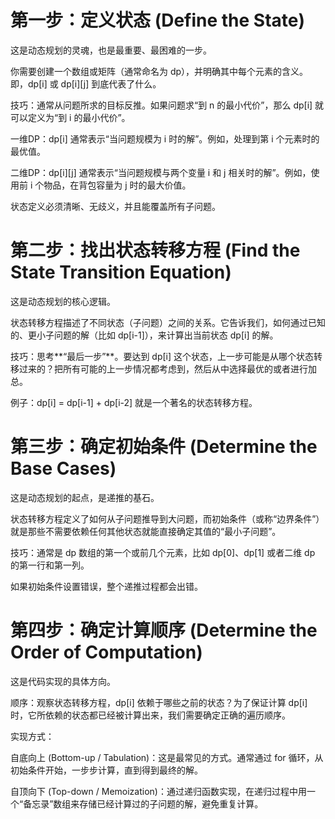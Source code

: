 # 第一步：定义状态 (Define the State)
这是动态规划的灵魂，也是最重要、最困难的一步。

你需要创建一个数组或矩阵（通常命名为 dp），并明确其中每个元素的含义。即，dp[i] 或 dp[i][j] 到底代表了什么。

技巧：通常从问题所求的目标反推。如果问题求“到 n 的最小代价”，那么 dp[i] 就可以定义为“到 i 的最小代价”。

一维DP：dp[i] 通常表示“当问题规模为 i 时的解”。例如，处理到第 i 个元素时的最优值。

二维DP：dp[i][j] 通常表示“当问题规模与两个变量 i 和 j 相关时的解”。例如，使用前 i 个物品，在背包容量为 j 时的最大价值。

状态定义必须清晰、无歧义，并且能覆盖所有子问题。

# 第二步：找出状态转移方程 (Find the State Transition Equation)
这是动态规划的核心逻辑。

状态转移方程描述了不同状态（子问题）之间的关系。它告诉我们，如何通过已知的、更小子问题的解（比如 dp[i-1]），来计算出当前状态 dp[i] 的解。

技巧：思考**“最后一步”**。要达到 dp[i] 这个状态，上一步可能是从哪个状态转移过来的？把所有可能的上一步情况都考虑到，然后从中选择最优的或者进行加总。

例子：dp[i] = dp[i-1] + dp[i-2] 就是一个著名的状态转移方程。

# 第三步：确定初始条件 (Determine the Base Cases)
这是动态规划的起点，是递推的基石。

状态转移方程定义了如何从子问题推导到大问题，而初始条件（或称“边界条件”）就是那些不需要依赖任何其他状态就能直接确定其值的“最小子问题”。

技巧：通常是 dp 数组的第一个或前几个元素，比如 dp[0]、dp[1] 或者二维 dp 的第一行和第一列。

如果初始条件设置错误，整个递推过程都会出错。

# 第四步：确定计算顺序 (Determine the Order of Computation)
这是代码实现的具体方向。

顺序：观察状态转移方程，dp[i] 依赖于哪些之前的状态？为了保证计算 dp[i] 时，它所依赖的状态都已经被计算出来，我们需要确定正确的遍历顺序。

实现方式：

自底向上 (Bottom-up / Tabulation)：这是最常见的方式。通常通过 for 循环，从初始条件开始，一步步计算，直到得到最终的解。

自顶向下 (Top-down / Memoization)：通过递归函数实现，在递归过程中用一个“备忘录”数组来存储已经计算过的子问题的解，避免重复计算。
